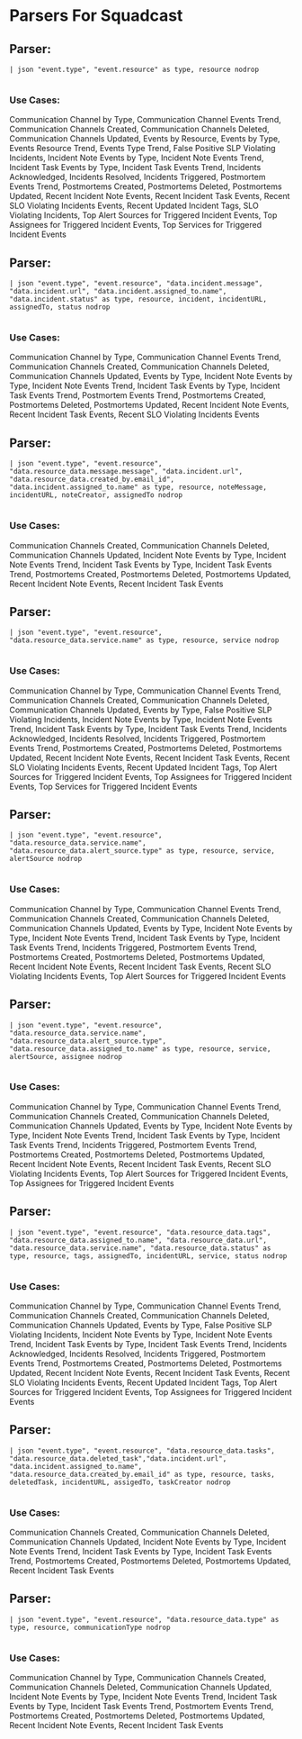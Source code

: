 # Parsers For Squadcast

## Parser:
```
| json "event.type", "event.resource" as type, resource nodrop
 
```
### Use Cases:
Communication Channel by Type, Communication Channel Events Trend, Communication Channels Created, Communication Channels Deleted, Communication Channels Updated, Events by Resource, Events by Type, Events Resource Trend, Events Type Trend, False Positive SLP Violating Incidents, Incident Note Events by Type, Incident Note Events Trend, Incident Task Events by Type, Incident Task Events Trend, Incidents Acknowledged, Incidents Resolved, Incidents Triggered, Postmortem Events Trend, Postmortems Created, Postmortems Deleted, Postmortems Updated, Recent Incident Note Events, Recent Incident Task Events, Recent SLO Violating Incidents Events, Recent Updated Incident Tags, SLO Violating Incidents, Top Alert Sources for Triggered Incident Events, Top Assignees for Triggered Incident Events, Top Services for Triggered Incident Events



## Parser:
```
| json "event.type", "event.resource", "data.incident.message", "data.incident.url", "data.incident.assigned_to.name", "data.incident.status" as type, resource, incident, incidentURL, assignedTo, status nodrop
 
```
### Use Cases:
Communication Channel by Type, Communication Channel Events Trend, Communication Channels Created, Communication Channels Deleted, Communication Channels Updated, Events by Type, Incident Note Events by Type, Incident Note Events Trend, Incident Task Events by Type, Incident Task Events Trend, Postmortem Events Trend, Postmortems Created, Postmortems Deleted, Postmortems Updated, Recent Incident Note Events, Recent Incident Task Events, Recent SLO Violating Incidents Events



## Parser:
```
| json "event.type", "event.resource", "data.resource_data.message.message", "data.incident.url", "data.resource_data.created_by.email_id", "data.incident.assigned_to.name" as type, resource, noteMessage, incidentURL, noteCreator, assignedTo nodrop
 
```
### Use Cases:
Communication Channels Created, Communication Channels Deleted, Communication Channels Updated, Incident Note Events by Type, Incident Note Events Trend, Incident Task Events by Type, Incident Task Events Trend, Postmortems Created, Postmortems Deleted, Postmortems Updated, Recent Incident Note Events, Recent Incident Task Events



## Parser:
```
| json "event.type", "event.resource", "data.resource_data.service.name" as type, resource, service nodrop
 
```
### Use Cases:
Communication Channel by Type, Communication Channel Events Trend, Communication Channels Created, Communication Channels Deleted, Communication Channels Updated, Events by Type, False Positive SLP Violating Incidents, Incident Note Events by Type, Incident Note Events Trend, Incident Task Events by Type, Incident Task Events Trend, Incidents Acknowledged, Incidents Resolved, Incidents Triggered, Postmortem Events Trend, Postmortems Created, Postmortems Deleted, Postmortems Updated, Recent Incident Note Events, Recent Incident Task Events, Recent SLO Violating Incidents Events, Recent Updated Incident Tags, Top Alert Sources for Triggered Incident Events, Top Assignees for Triggered Incident Events, Top Services for Triggered Incident Events



## Parser:
```
| json "event.type", "event.resource", "data.resource_data.service.name", "data.resource_data.alert_source.type" as type, resource, service, alertSource nodrop
 
```
### Use Cases:
Communication Channel by Type, Communication Channel Events Trend, Communication Channels Created, Communication Channels Deleted, Communication Channels Updated, Events by Type, Incident Note Events by Type, Incident Note Events Trend, Incident Task Events by Type, Incident Task Events Trend, Incidents Triggered, Postmortem Events Trend, Postmortems Created, Postmortems Deleted, Postmortems Updated, Recent Incident Note Events, Recent Incident Task Events, Recent SLO Violating Incidents Events, Top Alert Sources for Triggered Incident Events



## Parser:
```
| json "event.type", "event.resource", "data.resource_data.service.name", "data.resource_data.alert_source.type", "data.resource_data.assigned_to.name" as type, resource, service, alertSource, assignee nodrop
 
```
### Use Cases:
Communication Channel by Type, Communication Channel Events Trend, Communication Channels Created, Communication Channels Deleted, Communication Channels Updated, Events by Type, Incident Note Events by Type, Incident Note Events Trend, Incident Task Events by Type, Incident Task Events Trend, Incidents Triggered, Postmortem Events Trend, Postmortems Created, Postmortems Deleted, Postmortems Updated, Recent Incident Note Events, Recent Incident Task Events, Recent SLO Violating Incidents Events, Top Alert Sources for Triggered Incident Events, Top Assignees for Triggered Incident Events



## Parser:
```
| json "event.type", "event.resource", "data.resource_data.tags", "data.resource_data.assigned_to.name", "data.resource_data.url", "data.resource_data.service.name", "data.resource_data.status" as type, resource, tags, assignedTo, incidentURL, service, status nodrop
 
```
### Use Cases:
Communication Channel by Type, Communication Channel Events Trend, Communication Channels Created, Communication Channels Deleted, Communication Channels Updated, Events by Type, False Positive SLP Violating Incidents, Incident Note Events by Type, Incident Note Events Trend, Incident Task Events by Type, Incident Task Events Trend, Incidents Acknowledged, Incidents Resolved, Incidents Triggered, Postmortem Events Trend, Postmortems Created, Postmortems Deleted, Postmortems Updated, Recent Incident Note Events, Recent Incident Task Events, Recent SLO Violating Incidents Events, Recent Updated Incident Tags, Top Alert Sources for Triggered Incident Events, Top Assignees for Triggered Incident Events



## Parser:
```
| json "event.type", "event.resource", "data.resource_data.tasks", "data.resource_data.deleted_task","data.incident.url", "data.incident.assigned_to.name", "data.resource_data.created_by.email_id" as type, resource, tasks, deletedTask, incidentURL, assigedTo, taskCreator nodrop
 
```
### Use Cases:
Communication Channels Created, Communication Channels Deleted, Communication Channels Updated, Incident Note Events by Type, Incident Note Events Trend, Incident Task Events by Type, Incident Task Events Trend, Postmortems Created, Postmortems Deleted, Postmortems Updated, Recent Incident Task Events



## Parser:
```
| json "event.type", "event.resource", "data.resource_data.type" as type, resource, communicationType nodrop
 
```
### Use Cases:
Communication Channel by Type, Communication Channels Created, Communication Channels Deleted, Communication Channels Updated, Incident Note Events by Type, Incident Note Events Trend, Incident Task Events by Type, Incident Task Events Trend, Postmortem Events Trend, Postmortems Created, Postmortems Deleted, Postmortems Updated, Recent Incident Note Events, Recent Incident Task Events


